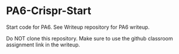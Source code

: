 # PA6-Crispr-Start
Start code for PA6.  See Writeup repository for PA6 writeup.

Do NOT clone this repository. Make sure to use the github classroom assignment link
in the writeup.
